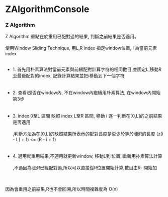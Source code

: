 # ZAlgorithmConsole
<h3>Z Algorithm</h3>

<p>
Z Algorithm 重點在於重用已配對過的結果, 判斷之前結果是否適用。
<br><br>
使用Window Sliding Technique, 用L,R index 指定window位置, i 為當前元素index
<br><br>
<ul>
<li>1. 首先用朴素算法對當前元素與前綴配對計算字符的相同數目,並固定L,移動R至最後配對的index, 記錄計算結果並把i移動到下一個字符</li>
<br><br>
<li>2. 查看i是否在window內, 不在window內繼續用朴素算法, 在window內開始第3步</li>
<br><br>
<li>3. index 0至L 區間 映照 index L至R 區間, 移動 i 逐一判斷在[0,L]的之前結果是否適用
<br><br>
   ,判斷方法為在[0,L]的映照結果所表示的配對長度是否少於等於i至R的長度 (z[i - L] + 1) <= (R - i + 1)</li>
   <br><br>
<li>4. 適用就重用結果,不適用就更新window, 移動L到i位置,i重新用扑素算法計算
<br><br>
   ,不過因為i至R已經配對過,所以可以直接從R位置開始計算,數目由R-i開始加</li>
   <br><br>
   
   </ul>
</p>

<p>
因為會重用之前結果,R也不會回溯,所以時間複雜度為 O(n)
</p>
